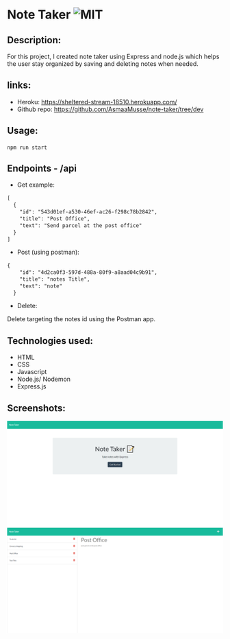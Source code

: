 # Note Taker ![MIT](https://img.shields.io/static/v1?label=MIT&message=License&color=orange)

## Description:

For this project, I created note taker using Express and node.js which helps the user stay organized by saving and deleting notes when needed.

## links:

- Heroku: https://sheltered-stream-18510.herokuapp.com/
- Github repo: https://github.com/AsmaaMusse/note-taker/tree/dev

## Usage:

```
npm run start
```

## Endpoints - /api

- Get example:

```
[
  {
    "id": "543d01ef-a530-46ef-ac26-f298c78b2842",
    "title": "Post Office",
    "text": "Send parcel at the post office"
  }
]

```

- Post (using postman):

```
{
    "id": "4d2ca0f3-597d-488a-80f9-a8aad04c9b91",
    "title": "notes Title",
    "text": "note"
  }

```

- Delete:

Delete targeting the notes id using the Postman app.

## Technologies used:

- HTML
- CSS
- Javascript
- Node.js/ Nodemon
- Express.js

## Screenshots:

![homepage](public\assets\images\homepage.jpg)
![notesPage](public\assets\images\notespage.jpg)
